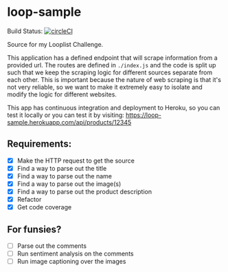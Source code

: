 # loop-sample

Build Status: [![circleCI](https://circleci.com/gh/abatilo/loop-sample.svg?style=svg)](https://circleci.com/gh/abatilo/loop-sample)

Source for my Looplist Challenge.

This application has a defined endpoint that will scrape information from a provided url.
The routes are defined in `./index.js` and the code is split up such that we keep the scraping
logic for different sources separate from each other. This is important because the nature of
web scraping is that it's not very reliable, so we want to make it extremely easy to isolate and
modify the logic for different websites.

This app has continuous integration and deployment to Heroku, so you can test it locally or you
can test it by visiting:
https://loop-sample.herokuapp.com/api/products/12345

## Requirements:
- [x] Make the HTTP request to get the source
- [x] Find a way to parse out the title
- [x] Find a way to parse out the name
- [x] Find a way to parse out the image(s)
- [x] Find a way to parse out the product description
- [x] Refactor
- [x] Get code coverage

## For funsies?
- [ ] Parse out the comments
- [ ] Run sentiment analysis on the comments
- [ ] Run image captioning over the images
